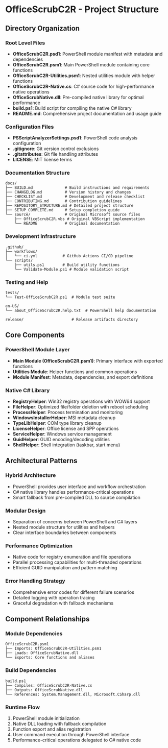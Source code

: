 # OfficeScrubC2R - Project Structure

## Directory Organization

### Root Level Files
- **OfficeScrubC2R.psd1**: PowerShell module manifest with metadata and dependencies
- **OfficeScrubC2R.psm1**: Main PowerShell module containing core functions
- **OfficeScrubC2R-Utilities.psm1**: Nested utilities module with helper functions
- **OfficeScrubC2R-Native.cs**: C# source code for high-performance native operations
- **OfficeScrubNative.dll**: Pre-compiled native library for optimal performance
- **build.ps1**: Build script for compiling the native C# library
- **README.md**: Comprehensive project documentation and usage guide

### Configuration Files
- **PSScriptAnalyzerSettings.psd1**: PowerShell code analysis configuration
- **.gitignore**: Git version control exclusions
- **.gitattributes**: Git file handling attributes
- **LICENSE**: MIT license terms

### Documentation Structure
```
docs/
├── BUILD.md              # Build instructions and requirements
├── CHANGELOG.md          # Version history and changes
├── CHECKLIST.md          # Development and release checklist
├── CONTRIBUTING.md       # Contribution guidelines
├── REPOSITORY_STRUCTURE.md # Detailed project structure
├── SETUP_COMPLETE.md     # Setup completion guide
└── source/               # Original Microsoft source files
    ├── OfficeScrubC2R.vbs # Original VBScript implementation
    └── README            # Original documentation
```

### Development Infrastructure
```
.github/
├── workflows/
│   └── ci.yml           # GitHub Actions CI/CD pipeline
└── scripts/
    ├── utils.ps1        # Build utility functions
    └── Validate-Module.ps1 # Module validation script
```

### Testing and Help
```
tests/
└── Test-OfficeScrubC2R.ps1  # Module test suite

en-US/
└── about_OfficeScrubC2R.help.txt  # PowerShell help documentation

release/                     # Release artifacts directory
```

## Core Components

### PowerShell Module Layer
- **Main Module (OfficeScrubC2R.psm1)**: Primary interface with exported functions
- **Utilities Module**: Helper functions and common operations
- **Module Manifest**: Metadata, dependencies, and export definitions

### Native C# Library
- **RegistryHelper**: Win32 registry operations with WOW64 support
- **FileHelper**: Optimized file/folder deletion with reboot scheduling
- **ProcessHelper**: Process termination and monitoring
- **WindowsInstallerHelper**: MSI metadata cleanup
- **TypeLibHelper**: COM type library cleanup
- **LicenseHelper**: Office license and SPP operations
- **ServiceHelper**: Windows service management
- **GuidHelper**: GUID encoding/decoding utilities
- **ShellHelper**: Shell integration (taskbar, start menu)

## Architectural Patterns

### Hybrid Architecture
- PowerShell provides user interface and workflow orchestration
- C# native library handles performance-critical operations
- Smart fallback from pre-compiled DLL to source compilation

### Modular Design
- Separation of concerns between PowerShell and C# layers
- Nested module structure for utilities and helpers
- Clear interface boundaries between components

### Performance Optimization
- Native code for registry enumeration and file operations
- Parallel processing capabilities for multi-threaded operations
- Efficient GUID manipulation and pattern matching

### Error Handling Strategy
- Comprehensive error codes for different failure scenarios
- Detailed logging with operation tracing
- Graceful degradation with fallback mechanisms

## Component Relationships

### Module Dependencies
```
OfficeScrubC2R.psm1
├── Imports: OfficeScrubC2R-Utilities.psm1
├── Loads: OfficeScrubNative.dll
└── Exports: Core functions and aliases
```

### Build Dependencies
```
build.ps1
├── Compiles: OfficeScrubC2R-Native.cs
├── Outputs: OfficeScrubNative.dll
└── References: System.Management.dll, Microsoft.CSharp.dll
```

### Runtime Flow
1. PowerShell module initialization
2. Native DLL loading with fallback compilation
3. Function export and alias registration
4. User command execution through PowerShell interface
5. Performance-critical operations delegated to C# native code
